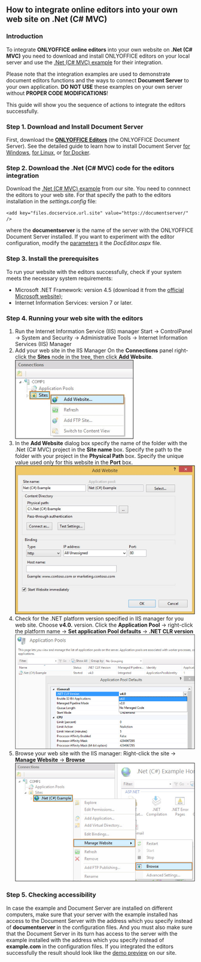 ## How to integrate online editors into your own web site on .Net (C# MVC)
### Introduction
To integrate **ONLYOFFICE online editors** into your own website on **.Net (C# MVC)** you need to download and install ONLYOFFICE editors on your local server and use the [.Net (C# MVC) example](https://api.onlyoffice.com/editors/demopreview) for their integration.

Please note that the integration examples are used to demonstrate document editors functions and the ways to connect **Document Server** to your own application. **DO NOT USE** these examples on your own server without **PROPER CODE MODIFICATIONS**!

This guide will show you the sequence of actions to integrate the editors successfully.

### Step 1. Download and Install Document Server

First, download the [**ONLYOFFICE Editors**](https://api.onlyoffice.com/editors/demopreview) (the ONLYOFFICE Document Server).
See the detailed guide to learn how to install Document Server [for Windows](https://helpcenter.onlyoffice.com/installation/docs-developer-install-windows.aspx?from=api_csharp_example), [for Linux](https://helpcenter.onlyoffice.com/installation/docs-developer-install-ubuntu.aspx?from=api_csharp_example), or [for Docker](https://helpcenter.onlyoffice.com/server/developer-edition/docker/docker-installation.aspx?from=api_csharp_example).

### Step 2. Download the .Net (C# MVC) code for the editors integration

Download the [.Net (C# MVC) example](https://api.onlyoffice.com/editors/demopreview) from our site.
You need to connnect the editors to your web site. For that specify the path to the editors installation in the *settings.config* file:
```
<add key="files.docservice.url.site" value="https://documentserver/" />
```
where the **documentserver** is the name of the server with the ONLYOFFICE Document Server installed.
If you want to experiment with the editor configuration, modify the [parameters](https://api.onlyoffice.com/editors/advanced) it the *DocEditor.aspx* file.

### Step 3. Install the prerequisites
To run your website with the editors successfully, check if your system meets the necessary system requirements:
* Microsoft .NET Framework: version 4.5 (download it from the [official Microsoft website](https://www.microsoft.com/en-US/download/details.aspx?id=30653));
* Internet Information Services: version 7 or later.

### Step 4. Running your web site with the editors
1. Run the Internet Information Service (IIS) manager
	Start -> ControlPanel -> System and Security -> Administrative Tools -> Internet Information Services (IIS) Manager
2. Add your web site in the IIS Manager
	On the **Connections** panel right-click the **Sites** node in the tree, then click **Add Website**.
	![add](screenshots/add.png)
3. In the **Add Website** dialog box specify the name of the folder with the .Net (C# MVC) project in the **Site name** box.
	Specify the path to the folder with your project in the **Physical Path** box.
	Specify the unique value used only for this website in the **Port** box.
	![sitename](screenshots/sitename.png)
4. Check for the .NET platform version specified in IIS manager for you web site. Choose **v4.0.** version.
	Click the **Application Pool** -> right-click the platform name -> **Set application Pool defaults** -> **.NET CLR version**
	![platform](screenshots/platform.png)
5. Browse your web site with the IIS manager:
	Right-click the site -> **Manage Website** -> **Browse**
	![browse](screenshots/browse.png)

### Step 5. Checking accessibility

In case the example and Document Server are installed on different computers, make sure that your server with the example installed has access to the Document Server with the address which you specify instead of **documentserver** in the configuration files. And you must also make sure that the Document Server in its turn has access to the server with the example installed with the address which you specify instead of **example.com** in the configuration files.
If you integrated the editors successfully the result should look like the [demo preview](https://api.onlyoffice.com/editors/demopreview#DemoPreview) on our site.